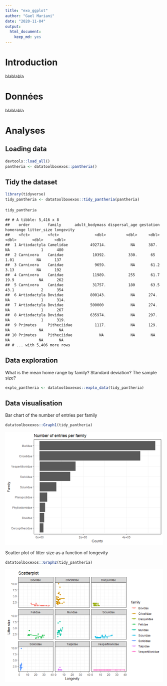 ```yaml
---
title: "exo_ggplot"
author: "Gael Mariani"
date: "2020-11-04"
output: 
  html_document:
    keep_md: yes
---
```




# Introduction 

blablabla

# Données

blablabla

# Analyses

## Loading data


```r
devtools::load_all()
pantheria <- datatoolboxexos::pantheria()
```

## Tidy the dataset


```r
library(tidyverse)
tidy_pantheria <- datatoolboxexos::tidy_pantheria(pantheria)

tidy_pantheria
```

```
## # A tibble: 5,416 x 8
##    order        family      adult_bodymass dispersal_age gestation homerange litter_size longevity
##    <fct>        <fct>                <dbl>         <dbl>     <dbl>     <dbl>       <dbl>     <dbl>
##  1 Artiodactyla Camelidae          492714.           NA      387.      NA              1      480 
##  2 Carnivora    Canidae             10392.          330.      65        1.01          NA      137 
##  3 Carnivora    Canidae              9659.           NA       61.2      3.13          NA      192 
##  4 Carnivora    Canidae             11989.          255       61.7     19.9           NA      262 
##  5 Carnivora    Canidae             31757.          180       63.5     43.1            2      354 
##  6 Artiodactyla Bovidae            800143.           NA      274.      NA              1      314.
##  7 Artiodactyla Bovidae            500000            NA      274.      NA              1      267 
##  8 Artiodactyla Bovidae            635974.           NA      297.      NA              1      319.
##  9 Primates     Pitheciidae          1117.           NA      129.      NA             NA       NA 
## 10 Primates     Pitheciidae            NA            NA       NA       NA             NA       NA 
## # ... with 5,406 more rows
```

## Data exploration 

What is the mean home range by family? Standard deviation? The sample size?


```r
explo_pantheria <- datatoolboxexos::explo_data(tidy_pantheria)
```

## Data visualisation

Bar chart of the number of entries per family


```r
datatoolboxexos::Graph1(tidy_pantheria)
```

![](exo_ggplot_files/figure-html/unnamed-chunk-4-1.png)<!-- -->

Scatter plot of litter size as a function of longevity


```r
datatoolboxexos::Graph2(tidy_pantheria)
```

![](exo_ggplot_files/figure-html/unnamed-chunk-5-1.png)<!-- -->

